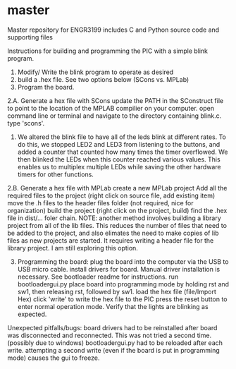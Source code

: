 master
======

Master repository for ENGR3199 includes C and Python source code and supporting files


Instructions for building and programming the PIC with a simple blink program.
1. Modify/ Write the blink program to operate as desired
2. build a .hex file. See two options below (SCons vs. MPLab)
3. Program the board.

2.A. Generate a hex file with SCons
update the PATH in the SConstruct file to point to the location of the MPLAB compilier on your computer.
open command line or terminal and navigate to the directory containing blink.c.
type 'scons'.

1. We altered the blink file to have all of the leds blink at different rates. To do this, we stopped LED2 and LED3 from listening to the buttons, and added a counter that counted how many times the timer overflowed. We then blinked the LEDs when this counter reached various values. This enables us to multiplex multiple LEDs while saving the other hardware timers for other functions.

2.B. Generate a hex file with MPLab
create a new MPLab project
Add all the required files to the project (right click on source file, add existing item)
move the .h files to the header files folder (not required, nice for organization)
build the project (right click on the project, build)
find the .hex file in dist/... foler chain.
NOTE: another method involves building a library project from all of the lib files. This reduces the number of files that need to be added to the project, and also elimates the need to make copies of lib files as new projects are started. It requires writing a header file for the library project. I am still exploring this option.

3. Programming the board:
plug the board into the computer via the USB to USB micro cable.
install drivers for board. Manual driver installation is necessary. See bootloader readme for instructions.
run bootloadergui.py
place board into programming mode by holding rst and sw1, then releasing rst, followed by sw1.
load the hex file (file/Import Hex)
click 'write' to write the hex file to the PIC
press the reset button to enter normal operation mode.
Verify that the lights are blinking as expected.


Unexpected pitfalls/bugs:
board drivers had to be reinstalled after board was disconnected and reconnected. This was not tried a second time. (possibly due to windows)
bootloadergui.py had to be reloaded after each write. attempting a second write (even if the board is put in programming mode) causes the gui to freeze.